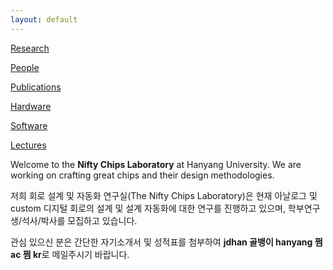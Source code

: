 ```yaml
---
layout: default
---
```


[Research](./research.html)

[People](./people.html)

[Publications](./publications.html)

[Hardware](./chips.html)

[Software](./software.html)

[Lectures](./lectures.html)

Welcome to the **Nifty Chips Laboratory** at Hanyang University. 
We are working on crafting great chips and their design methodologies.

저희 회로 설계 및 자동화 연구실(The Nifty Chips Laboratory)은 현재 아날로그 및 custom 디지털 회로의 설계 및 설계 자동화에 대한 연구를 진행하고 있으며, 학부연구생/석사/박사를 모집하고 있습니다. 

관심 있으신 분은 간단한 자기소개서 및 성적표를 첨부하여 **jdhan 골뱅이 hanyang 쩜 ac 쩜 kr**로 메일주시기 바랍니다.
